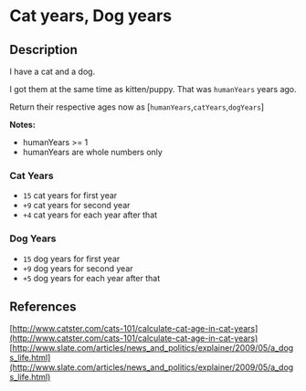 # Cat years, Dog years

## Description

I have a cat and a dog.

I got them at the same time as kitten/puppy. That was `humanYears` years ago.

Return their respective ages now as [`humanYears`,`catYears`,`dogYears`]

**Notes:**

* humanYears >= 1
* humanYears are whole numbers only

### Cat Years

* `15` cat years for first year
* `+9` cat years for second year
* `+4` cat years for each year after that

### Dog Years

* `15` dog years for first year
* `+9` dog years for second year
* `+5` dog years for each year after that

## References

[http://www.catster.com/cats-101/calculate-cat-age-in-cat-years](http://www.catster.com/cats-101/calculate-cat-age-in-cat-years)
[http://www.slate.com/articles/news_and_politics/explainer/2009/05/a_dogs_life.html](http://www.slate.com/articles/news_and_politics/explainer/2009/05/a_dogs_life.html)
